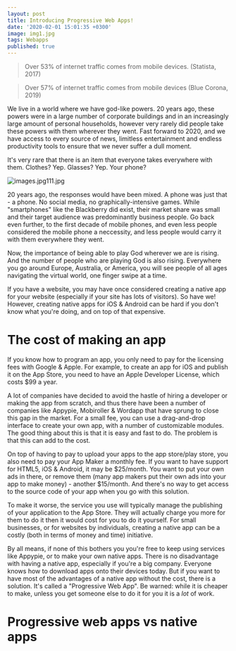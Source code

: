 ```yaml
---
layout: post
title: Introducing Progressive Web Apps!
date: '2020-02-01 15:01:35 +0300'
image: img1.jpg
tags: Webapps
published: true
---
```

> Over 53% of internet traffic comes from mobile devices.
(Statista, 2017)

> Over 57% of internet traffic comes from mobile devices
(Blue Corona, 2019)

We live in a world where we have god-like powers. 20 years ago, these powers were in a large number of corporate buildings and in an increasingly large amount of personal households, however very rarely did people take these powers with them wherever they went. Fast forward to 2020, and we have access to every source of news, limitless entertainment and endless productivity tools to ensure that we never suffer a dull moment. 

It's very rare that there is an item that everyone takes everywhere with them. Clothes? Yep. Glasses? Yep. Your phone?

![images.jpg111.jpg]({{site.baseurl}}/_posts/images.jpg111.jpg)


20 years ago, the responses would have been mixed. A phone was just that - a phone. No social media, no graphically-intensive games. While "smartphones" like the Blackberry did exist, their market share was small and their target audience was predominantly business people. Go back even further, to the first decade of mobile phones, and even less people considered the mobile phone a neccessity, and less people would carry it with them everywhere they went. 

Now, the importance of being able to play God wherever we are is rising. And the number of people who are playing God is also rising. Everywhere you go around Europe, Australia, or America, you will see people of all ages navigating the virtual world, one finger swipe at a time.

If you have a website, you may have once considered creating a native app for your website (especially if your site has lots of visitors). So have we! However, creating native apps for iOS & Android can be hard if you don't know what you're doing, and on top of that expensive. 

# The cost of making an app
If you know how to program an app, you only need to pay for the licensing fees with Google & Apple. For example, to create an app for iOS and publish it on the App Store, you need to have an Apple Developer License, which costs $99 a year. 

A lot of companies have decided to avoid the hastle of hiring a developer or making the app from scratch, and thus there have been a number of companies like Appypie, Mobiroller & Wordapp that have sprung to close this gap in the market. For a small fee, you can use a drag-and-drop interface to create your own app, with a number of customizable modules. The good thing about this is that it is easy and fast to do. The problem is that this can add to the cost.

On top of having to pay to upload your apps to the app store/play store, you also need to pay your App Maker a monthly fee. If you want to have support for HTML5, iOS & Android, it may be $25/month. You want to put your own ads in there, or remove them (many app makers put their own ads into your app to make money) - another $15/month. And there's no way to get access to the source code of your app when you go with this solution.

To make it worse, the service you use will typically manage the publishing of your application to the App Store. They will actually charge you more for them to do it then it would cost for you to do it yourself. For small businesses, or for websites by individuals, creating a native app can be a costly (both in terms of money and time) initiative. 

By all means, if none of this bothers you you're free to keep using services like Appypie, or to make your own native apps. There is no disadvantage with having a native app, especially if you're a big company. Everyone knows how to download apps onto their devices today. But if you want to have most of the advantages of a native app without the cost, there is a solution. It's called a "Progressive Web App". Be warned: while it is cheaper to make, unless you get someone else to do it for you it is a *lot* of work.

# Progressive web apps vs native apps
